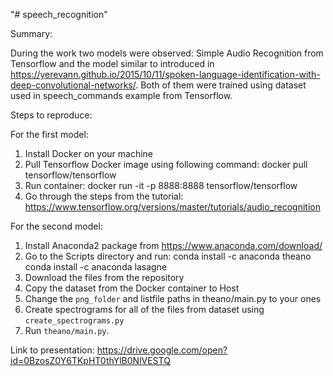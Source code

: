 "# speech_recognition"

Summary:

During the work two models were observed: Simple Audio Recognition from Tensorflow and the model
similar to introduced in https://yerevann.github.io/2015/10/11/spoken-language-identification-with-deep-convolutional-networks/.
Both of them were trained using dataset used in speech_commands example from Tensorflow.

Steps to reproduce:

For the first model:

1. Install Docker on your machine
2. Pull Tensorflow Docker image using following command: docker pull tensorflow/tensorflow
3. Run container: docker run -it -p 8888:8888 tensorflow/tensorflow
4. Go through the steps from the tutorial: https://www.tensorflow.org/versions/master/tutorials/audio_recognition

For the second model:

1. Install Anaconda2 package from https://www.anaconda.com/download/
2. Go to the Scripts directory and run: conda install -c anaconda theano \
                                        conda install -c anaconda lasagne
3. Download the files from the repository
4. Copy the dataset from the Docker container to Host
5. Change the `png_folder` and listfile paths in theano/main.py to your ones
6. Create spectrograms for all of the files from dataset using `create_spectrograms.py`
7. Run `theano/main.py`.

Link to presentation: https://drive.google.com/open?id=0BzosZ0Y6TKpHT0thYlB0NlVESTQ 
